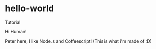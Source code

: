 # hello-world
Tutorial

Hi Human!

Peter here, I like Node.js and Coffeescript! (This is what i'm made of :D)
